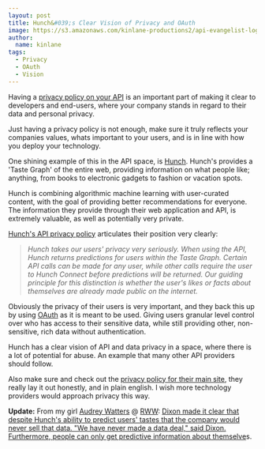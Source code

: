 ```yaml
---
layout: post
title: Hunch&#039;s Clear Vision of Privacy and OAuth
image: https://s3.amazonaws.com/kinlane-productions2/api-evangelist-logos/api-evangelist-butterfly-vertical.png
author:
  name: kinlane
tags:
  - Privacy
  - OAuth
  - Vision
---
```

Having a [privacy policy on your API](http://www.apievangelist.com/ecosystem-building-blocks-detail.php?Building_Block_ID=165 "privacy policy on your API") is an important part of making it clear to developers and end-users, where your company stands in regard to their data and personal privacy.

Just having a privacy policy is not enough, make sure it truly reflects your companies values, whats important to your users, and is in line with how you deploy your technology.

One shining example of this in the API space, is [Hunch](http://hunch.com/ "Hunch"). Hunch's provides a 'Taste Graph' of the entire web, providing information on what people like; anything, from books to electronic gadgets to fashion or vacation spots.

Hunch is combining algorithmic machine learning with user-curated content, with the goal of providing better recommendations for everyone. The information they provide through their web application and API, is extremely valuable, as well as potentially very private.

[Hunch's API privacy policy](http://hunch.com/developers/v1/docs/privacy/ "Hunch's API Privacy Policy") articulates their position very clearly:

> _Hunch takes our users' privacy very seriously. When using the API, Hunch returns predictions for users within the Taste Graph. Certain API calls can be made for any user, while other calls require the user to Hunch Connect before predictions will be returned. Our guiding principle for this distinction is whether the user's likes or facts about themselves are already made public on the internet._

Obviously the privacy of their users is very important, and they back this up by using [OAuth](http://www.apievangelist.com/ecosystem-building-blocks-detail.php?Building_Block_ID=184 "OAuth") as it is meant to be used. Giving users granular level control over who has access to their sensitive data, while still providing other, non-sensitive, rich data without authentication.

Hunch has a clear vision of API and data privacy in a space, where there is a lot of potential for abuse. An example that many other API providers should follow.

Also make sure and check out the [privacy policy for their main site](http://hunch.com/info/privacy-policy/ "privacy policy on their main site"), they really lay it out honestly, and in plain english. I wish more technology providers would approach privacy this way.

**Update:** From my girl [Audrey Watters](http://www.hackeducation.com "Audrey Watters") @ [RWW](http://www.readwriteweb.com "RWW"): [Dixon made it clear that despite Hunch's ability to predict users' tastes that the company would never sell that data. "We have never made a data deal," said Dixon. Furthermore, people can only get predictive information about themselve](http://www.readwriteweb.com/archives/chris_dixon_hunch_taste_graphs_the_link_between_le.php)s.